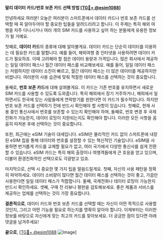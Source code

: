 **말리 데이터 카드/번호 보존 카드 선택 방법 [[TG💪+ @esim1088](https://t.me/s/esim1088)]**

안녕하세요 여러분! 오늘은 여러분이 스마트폰에서 데이터 카드나 번호 보존 카드를 선택할 때 꼭 알아두어야 할 중요한 팁들을 알려드리려고 합니다. 이 주제는 특히 해외 여행을 자주 다니시거나 여러 개의 SIM 카드를 사용하고 싶어 하는 분들에게 유용한 정보가 될 거예요.  

첫째로, **데이터 카드**의 종류에 대해 알아볼게요. 데이터 카드는 단순히 데이터를 이용하는 데 필요한 카드를 말합니다. 예를 들어, 해외여행 중 인터넷을 사용하려면 데이터 카드가 필요하죠. 이때 고려해야 할 점은 데이터 용량과 가격입니다. 많은 회사에서 제공하는 일일 데이터 패스나 월간 데이터 패스를 비교해보세요. 예를 들어, 일일 데이터 패스는 저렴하지만 데이터 소진이 빠르고, 월간 데이터 패스는 더 많은 데이터를 제공하지만 비쌉니다. 여러분의 사용 습관에 맞춰 적절한 데이터 패스를 선택하는 것이 중요합니다.

둘째로, **번호 보존 카드**에 대해 살펴볼게요. 이 카드는 기존 번호를 유지하면서 새로운 SIM 카드를 사용할 수 있도록 도와줍니다. 특히 해외에서 장기 거주하거나, 해외에서 일하면서도 한국에 있는 사람들에게 연락받기를 원한다면 이 카드가 필수적입니다. 하지만 번호 보존 카드를 선택하기 전에 반드시 확인해야 할 사항이 있습니다. 첫째로, 현재 사용 중인 통신사에서 번호를 보존할 수 있는지 확인해야 하며, 둘째로, 번호 변경 후 국제전화가 가능한지, 데이터 로밍이 지원되는지도 확인해야 합니다. 이러한 모든 사항을 꼼꼼히 따져본 후에 선택하는 것이 중요합니다.

또한, 최근에는 eSIM 기술이 대세입니다. eSIM은 물리적인 카드 없이 스마트폰에 내장된 eSIM 칩을 통해 데이터와 번호를 설정할 수 있는 혁신적인 기술입니다. eSIM을 사용하면 번거롭게 카드를 교체할 필요가 없고, 여러 국가에서 다양한 통신사를 쉽게 전환할 수 있습니다. eSIM 카드는 특히 해외 출장이나 여행객들에게 큰 호응을 얻고 있으며, 더불어 환경친화적인 선택으로도 각광받고 있죠.

마지막으로, 선택 시 중요한 몇 가지 팁을 말씀드릴게요. 첫째, 자신의 사용 패턴을 정확히 파악하세요. 데이터 소비량이 많다면 월간 데이터 패스를 선택하는 것이 좋고, 가끔만 사용한다면 일일 데이터 패스가 적합합니다. 둘째, 국제전화나 데이터 로밍이 가능한지 반드시 확인하세요. 셋째, 구매 전 리뷰나 평판을 검토해보세요. 좋은 제품과 서비스를 제공하는 업체를 선택하는 것이 가장 중요합니다.

**결론적으로**, 데이터 카드와 번호 보존 카드를 선택할 때는 자신이 어떤 목적으로 사용할 것인지, 그리고 어떤 기능을 필요로 하는지를 명확히 알아야 합니다. 이제부터는 이러한 정보를 바탕으로 자신에게 맞는 최고의 카드를 찾아보세요. 더 궁금한 점이 있다면 아래 댓글을 남겨주세요!  

**끝으로**, [[TG💪+ @esim1088](https://t.me/s/esim1088) ![Image](https://i.postimg.cc/Y0z9fWf4/image.png)]